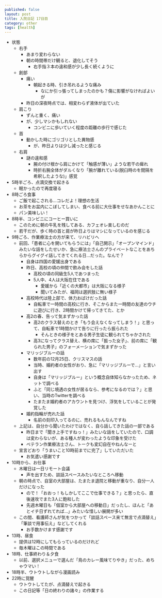 ```yaml
---
published: false
layout: post
title: 入院日記 17日目
category: other
tags: [health]
---
```


- 状態
  - 右手
    - あまり変わらない
    - 朝の時間帯だけ観ると、退化してそう
      - 右手指３本の違和感が少し長く続くように
  - 創部
    - 痛い
      - 朝起きる時、引き吊れるような痛み
        - なにか引っ張ってしまったのかも？傷に影響がなければよいが
    - 昨日の深夜時点では、相変わらず液体が出ていた
  - 肩こり
    - ずんと重く、痛い
    - が、少しマシかもしれない
      - コンビニに歩いていく程度の距離の歩行で感じた
  - 首
    - 動かした時にゴリゴリとした異物感
      - が、昨日よりは少し減ったと感じる
  - 右肩
    - 謎の違和感
      - 腕の付け根から肩にかけて「触感が薄い」ような若干の痺れ
      - 時折右腕全体がダルくなり「腕が離れている(脱臼時のを間隔を希釈したような)」感覚
- 5時半ごろ、点滴交換で起きる
  - 眠かったので再度寝る
- 8時ごろ食事
  - ご飯で起こされる…コレだよ！理想の生活
  - お茶をお盆内にこぼしてしまい、食べる前に大仕事をせなあかんことに
  - パン美味しい！
- 8時半、コンビニにコーヒー買いに
  - このために朝の牛乳を残してある、カフェオレ楽しむのだ
  - 若干だが、歩く時の首と肩が昨日よりはマシになっているのを感じる
- 9時ごろ、作業療法士の方が来て、リハビリへ
  - 前回、「患者に心を開いてもらうには」「自己開示」「オープンマインド」みたいな話をしたせいか、急に療法士さんのプライベートなことをあちらからグイグイ話してきてくれる日…だった。なんで？
    - 自身は四国の愛媛出身である
    - 昨日、高校の頃の仲間で飲み会をした話
      - 高校の頃の同級生5人であつまった
      - 5人中、4人は大阪在住である
        - 愛媛から「近くの大都市」は大阪になる様子
        - 聞いてみたが、福岡は選択肢に無い様子
    - 高校時代は陸上部で、体力おばけだった話
      - 自転車で一時間の高校に行き、そこからまた一時間の友達のウチに遊びに行き、2時間かけて帰ってきてた、とか
    - 高2の春、告って気まずかった話
      - 高2のクラス替えのとき「もう会えなくなってしまう！」と思って、自転車で1時間かけて告りに行ったら振られた
        - そんときの様子をとある男子生徒に観られてちゃかされた
      - 高3になってクラス替え、横の席に「振った女子」、前の席に「観られた男子」のフォーメーションで気まずかった
    - マリッジブルーの話
      - 数年前の12月25日、クリスマスの話
      - 当時、婚約者の女性がおり、急に「マリッジブルーで…」と言い出す
      - 自身は「マリッジブルー」という概念自体知らなかったため、ネットで調べる
      - ふと「同じ境遇の女性が居るなら、参考になるのでは？」と思い、当時のTwitterを調べる
      - たまたま婚約者のアカウントを見つけ、浮気をしていることが発覚した
    - 婚約指輪が売れた話
      - 名前の刻印入ってるのに、売れるもんなんですね
  - 上記は、自分から聞いたわけではなく、自ら話してきた話の一部である
    - 昨日まで「聞き上手ですねっ！」みたいな話をしていたので、口調は変わらないが、ある種人が変わったような印象を受けた
    - ベテラン作業療法士さん、トークも変幻自在やねんなーと
  - 宣言どおり「うまいこと10時前までに完了」していただいた
    - お気遣い感謝です
- 10時から、お仕事
  - 木曜日は一日リモート会議
    - 声を出すため、談話スペースみたいなところへ移動
  - 朝の時点で、自室の大部屋は、たまたま退院と移動が重なり、自分一人だけになった
    - ので！「おおっ！もしかしてここで仕事できる？」と思ったら、直後速攻でまた3人に飽和した
    - 先週木曜日も「個室から大部屋への移動日」だったし、ほんと「あとイチ日ずれてれば…」みたいな惜しい展開が多い
  - この間、看護師さんが気をつかって「談話スペース来て無言で点滴替え」「筆談で用事伝え」などしてくれる
    - お手数かけます感謝です
- 13時、昼食
  - 提供は12時にしてもらっているのだけれど
  - 毎木曜はこの時間である
- 18時、仕事終わり＆夕食
  - 以前、選択メニューで選んだ「鳥のカレー風味てりやき」だった、めちゃウマい！
- 18時半、ウトウトしながら漫画読み
- 22時に覚醒
  - ウトウトしてたが、点滴替えで起きる
  - この日記等「日の終わりの諸々」の作業する
